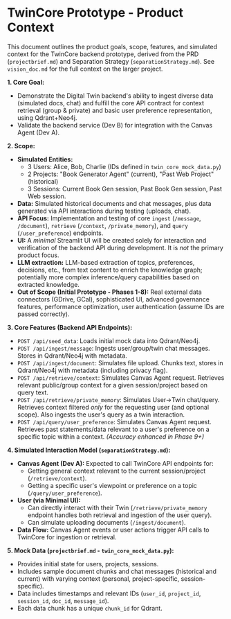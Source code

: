 # TwinCore Prototype - Product Context

This document outlines the product goals, scope, features, and simulated context for the TwinCore backend prototype, derived from the PRD (`projectbrief.md`) and Separation Strategy (`separationStrategy.md`). See `vision_doc.md` for the full context on the larger project.

**1. Core Goal:**

*   Demonstrate the Digital Twin backend's ability to ingest diverse data (simulated docs, chat) and fulfill the core API contract for context retrieval (group & private) and basic user preference representation, using Qdrant+Neo4j.
*   Validate the backend service (Dev B) for integration with the Canvas Agent (Dev A).

**2. Scope:**

*   **Simulated Entities:**
    *   3 Users: Alice, Bob, Charlie (IDs defined in `twin_core_mock_data.py`)
    *   2 Projects: "Book Generator Agent" (current), "Past Web Project" (historical)
    *   3 Sessions: Current Book Gen session, Past Book Gen session, Past Web session.
*   **Data:** Simulated historical documents and chat messages, plus data generated via API interactions during testing (uploads, chat).
*   **API Focus:** Implementation and testing of core `ingest` (`/message`, `/document`), `retrieve` (`/context`, `/private_memory`), and `query` (`/user_preference`) endpoints.
*   **UI:** A *minimal* Streamlit UI will be created solely for interaction and verification of the backend API during development. It is *not* the primary product focus.
*   **LLM extraction:** LLM-based extraction of topics, preferences, decisions, etc., from text content to enrich the knowledge graph; potentially more complex inference/query capabilities based on extracted knowledge.
*   **Out of Scope (Initial Prototype - Phases 1-8):** Real external data connectors (GDrive, GCal), sophisticated UI, advanced governance features, performance optimization, user authentication (assume IDs are passed correctly).


**3. Core Features (Backend API Endpoints):**

*   `POST /api/seed_data`: Loads initial mock data into Qdrant/Neo4j.
*   `POST /api/ingest/message`: Ingests user/group/twin chat messages. Stores in Qdrant/Neo4j with metadata.
*   `POST /api/ingest/document`: Simulates file upload. Chunks text, stores in Qdrant/Neo4j with metadata (including privacy flag).
*   `POST /api/retrieve/context`: Simulates Canvas Agent request. Retrieves relevant public/group context for a given session/project based on query text.
*   `POST /api/retrieve/private_memory`: Simulates User->Twin chat/query. Retrieves context filtered *only* for the requesting user (and optional scope). Also ingests the user's query as a twin interaction.
*   `POST /api/query/user_preference`: Simulates Canvas Agent request. Retrieves past statements/data relevant to a user's preference on a specific topic within a context. *(Accuracy enhanced in Phase 9+)*

**4. Simulated Interaction Model (`separationStrategy.md`):**

*   **Canvas Agent (Dev A):** Expected to call TwinCore API endpoints for:
    *   Getting general context relevant to the current session/project (`/retrieve/context`).
    *   Getting a specific user's viewpoint or preference on a topic (`/query/user_preference`).
*   **User (via Minimal UI):**
    *   Can directly interact with their Twin (`/retrieve/private_memory` endpoint handles both retrieval and ingestion of the user query).
    *   Can simulate uploading documents (`/ingest/document`).
*   **Data Flow:** Canvas Agent events or user actions trigger API calls to TwinCore for ingestion or retrieval.

**5. Mock Data (`projectbrief.md` - `twin_core_mock_data.py`):**

*   Provides initial state for users, projects, sessions.
*   Includes sample document chunks and chat messages (historical and current) with varying context (personal, project-specific, session-specific).
*   Data includes timestamps and relevant IDs (`user_id`, `project_id`, `session_id`, `doc_id`, `message_id`).
*   Each data chunk has a unique `chunk_id` for Qdrant. 